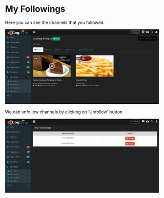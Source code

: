 # My Followings

Here you can see the channels that you followed.

![](../.gitbook/assets/image%20%2828%29.png)

We can unfollow channels by clicking on ‘Unfollow’ button.

![](../.gitbook/assets/image%20%28127%29.png)



